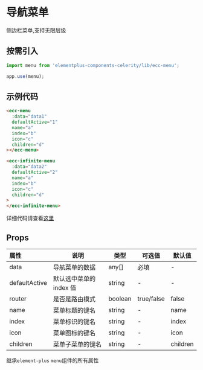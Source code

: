 # 导航菜单

侧边栏菜单,支持无限层级

## 按需引入

```js
import menu from 'elementplus-components-celerity/lib/ecc-menu';

app.use(menu);
```

## 示例代码

```html
<ecc-menu
  :data="data1"
  defaultActive="1"
  name="a"
  index="b"
  icon="c"
  children="d"
></ecc-menu>
```

```html
<ecc-infinite-menu
  :data="data2"
  defaultActive="2"
  name="a"
  index="b"
  icon="c"
  children="d"
>
</ecc-infinite-menu>
```

详细代码请查看[这里](https://github.com/qi-chen-ming/elementplus-components-celerity/blob/main/src/views/ecc-menu/index.vue)

## Props

| 属性          | 说明                    | 类型    | 可选值     | 默认值   |
| :------------ | ----------------------- | ------- | ---------- | -------- |
| data          | 导航菜单的数据          | any[]   | 必填       | -        |
| defaultActive | 默认选中菜单的 index 值 | string  | -          | -        |
| router        | 是否是路由模式          | boolean | true/false | false    |
| name          | 菜单标题的键名          | string  | -          | name     |
| index         | 菜单标识的键名          | string  | -          | index    |
| icon          | 菜单图标的键名          | string  | -          | icon     |
| children      | 菜单子菜单的键名        | string  | -          | children |

继承`element-plus` `menu`组件的所有属性

